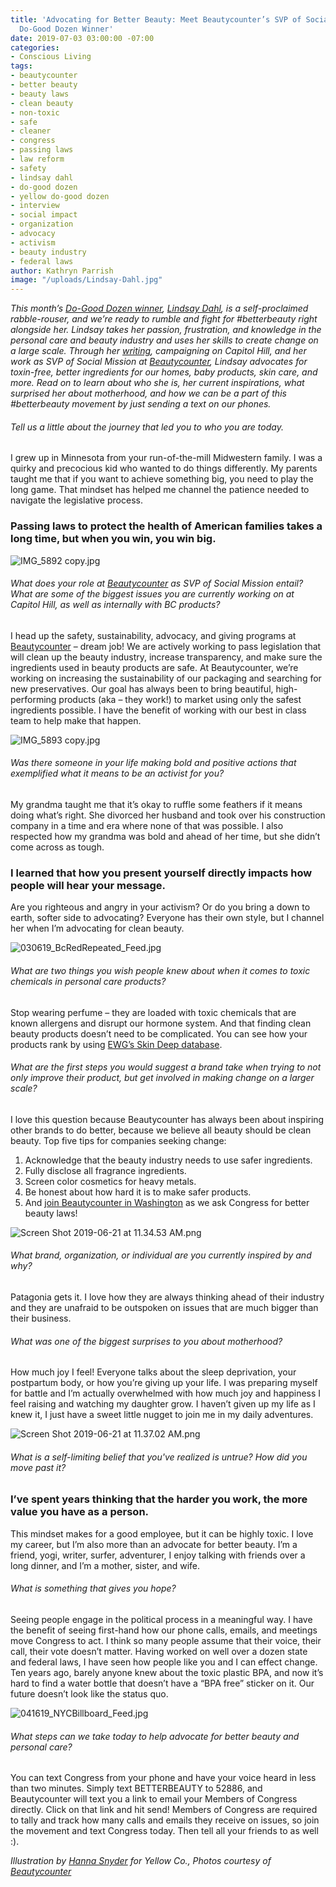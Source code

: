 ```yaml
---
title: 'Advocating for Better Beauty: Meet Beautycounter’s SVP of Social Mission &
  Do-Good Dozen Winner'
date: 2019-07-03 03:00:00 -07:00
categories:
- Conscious Living
tags:
- beautycounter
- better beauty
- beauty laws
- clean beauty
- non-toxic
- safe
- cleaner
- congress
- passing laws
- law reform
- safety
- lindsay dahl
- do-good dozen
- yellow do-good dozen
- interview
- social impact
- organization
- advocacy
- activism
- beauty industry
- federal laws
author: Kathryn Parrish
image: "/uploads/Lindsay-Dahl.jpg"
---
```


_This month’s [Do-Good Dozen winner](https://yellowcollective.lpages.co/do-good-dozen/), [Lindsay Dahl](https://www.instagram.com/beautycounter.hill.nerd/), is a self-proclaimed rabble-rouser, and we’re ready to rumble and fight for #betterbeauty right alongside her. Lindsay takes her passion, frustration, and knowledge in the personal care and beauty industry and uses her skills to create change on a large scale. Through her [writing](https://lindsaydahl.com/), campaigning on Capitol Hill, and her work as SVP of Social Mission at [Beautycounter](https://www.beautycounter.com/), Lindsay advocates for toxin-free, better ingredients for our homes, baby products, skin care, and more. Read on to learn about who she is, her current inspirations, what surprised her about motherhood, and how we can be a part of this #betterbeauty movement by just sending a text on our phones._   

###### Tell us a little about the journey that led you to who you are today.

I grew up in Minnesota from your run-of-the-mill Midwestern family. I was a quirky and precocious kid who wanted to do things differently. My parents taught me that if you want to achieve something big, you need to play the long game. That mindset has helped me channel the patience needed to navigate the legislative process. 

### Passing laws to protect the health of American families takes a long time, but when you win, you win big.    

![IMG_5892 copy.jpg](/uploads/IMG_5892%20copy.jpg)

###### What does your role at [Beautycounter](https://www.beautycounter.com/) as SVP of Social Mission entail? What are some of the biggest issues you are currently working on at Capitol Hill, as well as internally with BC products? 

I head up the safety, sustainability, advocacy, and giving programs at [Beautycounter](https://www.beautycounter.com/) – dream job! We are actively working to pass legislation that will clean up the beauty industry, increase transparency, and make sure the ingredients used in beauty products are safe. At Beautycounter, we’re working on increasing the sustainability of our packaging and searching for new preservatives. Our goal has always been to bring beautiful, high-performing products (aka – they work!) to market using only the safest ingredients possible. I have the benefit of working with our best in class team to help make that happen. 

![IMG_5893 copy.jpg](/uploads/IMG_5893%20copy.jpg)

###### Was there someone in your life making bold and positive actions that exemplified what it means to be an activist for you? 

My grandma taught me that it’s okay to ruffle some feathers if it means doing what’s right. She divorced her husband and took over his construction company in a time and era where none of that was possible. I also respected how my grandma was bold and ahead of her time, but she didn’t come across as tough. 

### I learned that how you present yourself directly impacts how people will hear your message. 

Are you righteous and angry in your activism? Or do you bring a down to earth, softer side to advocating? Everyone has their own style, but I channel her when I’m advocating for clean beauty. 

![030619_BcRedRepeated_Feed.jpg](/uploads/030619_BcRedRepeated_Feed.jpg)

###### What are two things you wish people knew about when it comes to toxic chemicals in personal care products? 

Stop wearing perfume – they are loaded with toxic chemicals that are known allergens and disrupt our hormone system. And that finding clean beauty products doesn’t need to be complicated. You can see how your products rank by using [EWG’s Skin Deep database](https://www.ewg.org/skindeep/). 

###### What are the first steps you would suggest a brand take when trying to not only improve their product, but get involved in making change on a larger scale? 

I love this question because Beautycounter has always been about inspiring other brands to do better, because we believe all beauty should be clean beauty. Top five tips for companies seeking change: 

1. Acknowledge that the beauty industry needs to use safer ingredients.
2. Fully disclose all fragrance ingredients.
3. Screen color cosmetics for heavy metals.
4. Be honest about how hard it is to make safer products.
5. And [join Beautycounter in Washington](https://www.beautycounter.com/advocacy) as we ask Congress for better beauty laws! 

![Screen Shot 2019-06-21 at 11.34.53 AM.png](/uploads/Screen%20Shot%202019-06-21%20at%2011.34.53%20AM.png)

###### What brand, organization, or individual are you currently inspired by and why?

Patagonia gets it. I love how they are always thinking ahead of their industry and they are unafraid to be outspoken on issues that are much bigger than their business. 

###### What was one of the biggest surprises to you about motherhood? 

How much joy I feel! Everyone talks about the sleep deprivation, your postpartum body, or how you’re giving up your life. I was preparing myself for battle and I’m actually overwhelmed with how much joy and happiness I feel raising and watching my daughter grow. I haven’t given up my life as I knew it, I just have a sweet little nugget to join me in my daily adventures.  

![Screen Shot 2019-06-21 at 11.37.02 AM.png](/uploads/Screen%20Shot%202019-06-21%20at%2011.37.02%20AM.png)

###### What is a self-limiting belief that you've realized is untrue? How did you move past it?

### I’ve spent years thinking that the harder you work, the more value you have as a person. 

This mindset makes for a good employee, but it can be highly toxic. I love my career, but I’m also more than an advocate for better beauty. I’m a friend, yogi, writer, surfer, adventurer, I enjoy talking with friends over a long dinner, and I’m a mother, sister, and wife. 

###### What is something that gives you hope? 

Seeing people engage in the political process in a meaningful way. I have the benefit of seeing first-hand how our phone calls, emails, and meetings move Congress to act. I think so many people assume that their voice, their call, their vote doesn’t matter. Having worked on well over a dozen state and federal laws, I have seen how people like you and I can effect change. Ten years ago, barely anyone knew about the toxic plastic BPA, and now it’s hard to find a water bottle that doesn’t have a “BPA free” sticker on it. Our future doesn’t look like the status quo. 

![041619_NYCBillboard_Feed.jpg](/uploads/041619_NYCBillboard_Feed.jpg)

###### What steps can we take today to help advocate for better beauty and personal care?

You can text Congress from your phone and have your voice heard in less than two minutes. Simply text BETTERBEAUTY to 52886, and Beautycounter will text you a link to email your Members of Congress directly. Click on that link and hit send! Members of Congress are required to tally and track how many calls and emails they receive on issues, so join the movement and text Congress today. Then tell all your friends to as well :).

_Illustration by [Hanna Snyder](http://hancreative.co/) for Yellow Co., Photos courtesy of [Beautycounter](https://www.beautycounter.com/)_